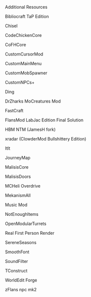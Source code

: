 Additional Resources

Bibliocraft TaP Edition

Chisel

CodeChickenCore

CoFHCore

CustomCursorMod

CustomMainMenu

CustomMobSpawner

CustomNPCs+

Ding

DrZharks MoCreatures Mod

FastCraft

FlansMod LabJac Edition Final Solution

HBM NTM (JamesH fork)

xradar (ClowderMod Bullshittery Edition)

Itlt

JourneyMap

MalisisCore

MalisisDoors

MCHeli Overdrive

MekanismAll

Music Mod

NotEnoughItems

OpenModularTurrets

Real First Person Render

SereneSeasons

SmoothFont

SoundFilter

TConstruct

WorldEdit Forge

zFlans npc mk2
